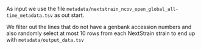 As input we use the file `metadata/nextstrain_ncov_open_global_all-time_metadata.tsv` 
as out start.

We filter out the lines that do not have a genbank accession numbers
and also randomly select at most 10 rows from each NextStrain strain to end up 
with `metadata/output_data.tsv`

